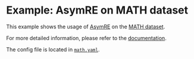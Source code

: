 # Example: AsymRE on MATH dataset

This example shows the usage of [AsymRE](https://arxiv.org/abs/2506.20520) on the [MATH dataset](https://huggingface.co/datasets/nlile/hendrycks-MATH-benchmark).

For more detailed information, please refer to the [documentation](../../docs/sphinx_doc/source/tutorial/example_reasoning_basic.md).

The config file is located in [`math.yaml`](math.yaml).
